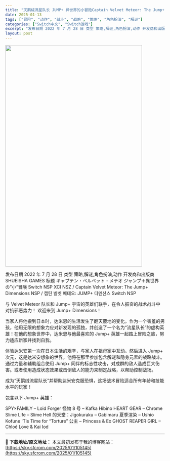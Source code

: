 ```yaml
---
title: "天鹅绒流星队长 JUMP+ 异世界的小冒险Captain Velvet Meteor: The Jump+ Dimensions Switch NSP XCI NSZ (v1.0.6)中文"
date: 2025-01-13
tags: ["冒险", "动作", "战斗", "战略", "策略", "角色扮演", "解谜"]
categories: ["Switch中文", "Switch游戏"]
excerpt: "发布日期 2022 年 7 月 28 日 类型 策略,解谜,角色扮演,动作 开发商和出版商 SHUEISHA GAMES 标题 キャプテン・ベルベット・メテオ ジャンプ＋異世界の”小”冒険 Switch NSP XCI NSZ / Captain Velvet Meteor: The Jump+ D&hellip;"
layout: post
---
```


<img class="aligncenter size-full wp-image-105122" src="https://sky.sfcrom.com/wp-content/uploads/2025/01/2025011303520685.webp" alt="" width="432" height="700" />

发布日期 2022 年 7 月 28 日
类型 策略,解谜,角色扮演,动作
开发商和出版商 SHUEISHA GAMES
标题 キャプテン・ベルベット・メテオ ジャンプ＋異世界の”小”冒険 Switch NSP XCI NSZ / Captain Velvet Meteor: The Jump+ Dimensions NSP / 캡틴 벨벳 메테오: JUMP+ 디멘션스 Switch NSP

与 Velvet Meteor 队长和 Jump+ 宇宙的英雄们联手，在令人振奋的战术战斗中对抗邪恶势力！
欢迎来到 Jump+ Dimensions！

当家人将他搬到日本时，达米恩的生活发生了翻天覆地的变化。作为一个害羞的男孩，他用无限的想象力应对新发现的孤独，并创造了一个名为“流星队长”的虚构英雄！在他的想象世界中，达米恩与他最喜欢的 Jump+ 英雄一起踏上冒险之旅，努力适应新家并找到自我。

体验达米安第一次在日本生活的艰辛，与家人在祖母家中互动。然后进入 Jump+ 次元，这是达米安想象的世界，他将在那里参加包含解谜和隐身元素的战略战斗。通过力量和辅助组合使用 Jump+ 同伴的标志性攻击，对成群的敌人造成巨大伤害。或者使用造成状态效果或击倒敌人的能力来制定战略，以帮助控制战场。

成为“天鹅绒流星队长”并帮助达米安克服恐惧，这场战术冒险适合所有年龄和技能水平的玩家！

包含以下 Jump+ 英雄：

SPY×FAMILY – Loid Forger
怪物 8 号 – Kafka Hibino
HEART GEAR – Chrome
Slime Life – Slime
Hell 的天堂：Jigokuraku – Gabimaru
夏季渲染 – Ushio Kofune
'Tis Time for “Torture” 公主 – Princess &amp; Ex
GHOST REAPER GIRL – Chloé Love &amp; Kai Iod

---
📖 **下载地址/原文地址：** 本文最初发布于我的博客网站：[https://sky.sfcrom.com/2025/01/105145](https://sky.sfcrom.com/2025/01/105145)
